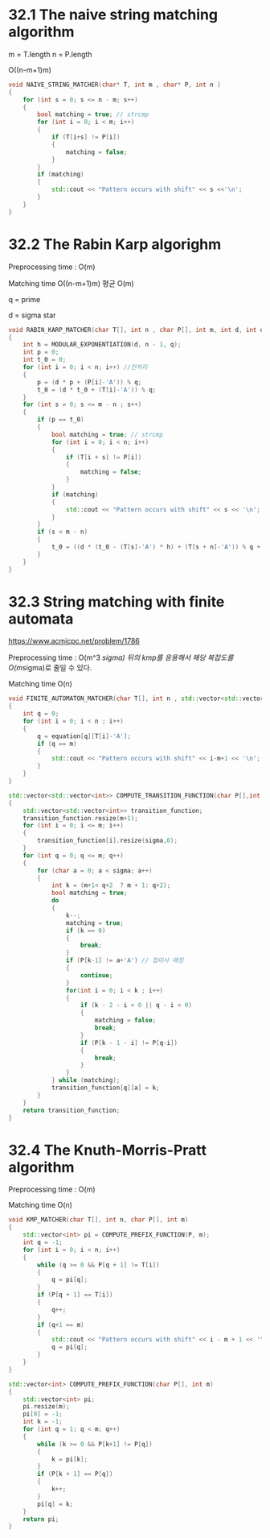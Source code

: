 # 32.1 The naive string matching algorithm

m = T.length
n = P.length

O((n-m+1)m)
```C++
void NAIVE_STRING_MATCHER(char* T, int m , char* P, int n )
{
	for (int s = 0; s <= n - m; s++)
	{
		bool matching = true; // strcmp
		for (int i = 0; i < m; i++)
		{
			if (T[i+s] != P[i])
			{
				matching = false;
			}
		}
		if (matching)
		{
			std::cout << "Pattern occurs with shift" << s <<'\n';
		}
	}
}
```
# 32.2 The Rabin Karp algorighm

Preprocessing time : O(m)

Matching time O((n-m+1)m)
평균 O(m)

q = prime

d = sigma star

```C++
void RABIN_KARP_MATCHER(char T[], int n , char P[], int m, int d, int q)
{
	int h = MODULAR_EXPONENTIATION(d, n - 1, q);
	int p = 0;
	int t_0 = 0;
	for (int i = 0; i < n; i++) //전처리
	{
		p = (d * p + (P[i]-'A')) % q;
		t_0 = (d * t_0 + (T[i]-'A')) % q;
	}
	for (int s = 0; s <= m - n ; s++)
	{
		if (p == t_0)
		{
			bool matching = true; // strcmp
			for (int i = 0; i < n; i++)
			{
				if (T[i + s] != P[i])
				{
					matching = false;
				}
			}
			if (matching)
			{
				std::cout << "Pattern occurs with shift" << s << '\n';
			}
		}
		if (s < m - n)
		{
			t_0 = ((d * (t_0 - (T[s]-'A') * h) + (T[s + n]-'A')) % q + q)%q;//음수가 나올수있기때문에 음수처리를 한다.
		}
	}
}


```




# 32.3 String matching with finite automata

https://www.acmicpc.net/problem/1786

Preprocessing time : O(m^3 *sigma) 
뒤의 kmp를 응용해서 해당 복잡도를 O(m*sigma)로 줄일 수 있다.

Matching time O(n)
```C++
void FINITE_AUTOMATON_MATCHER(char T[], int n , std::vector<std::vector<int>> equation, int m )
{
	int q = 0;
	for (int i = 0; i < n ; i++)
	{
		q = equation[q][T[i]-'A'];
		if (q == m)
		{
			std::cout << "Pattern occurs with shift" << i-m+1 << '\n';
		}
	}
}
```

```C++
std::vector<std::vector<int>> COMPUTE_TRANSITION_FUNCTION(char P[],int sigma, int m)//
{
	std::vector<std::vector<int>> transition_function;
	transition_function.resize(m+1);
	for (int i = 0; i <= m; i++)
	{
		transition_function[i].resize(sigma,0);
	}
	for (int q = 0; q <= m; q++)
	{
		for (char a = 0; a < sigma; a++)
		{
			int k = (m+1< q+2  ? m + 1: q+2);
			bool matching = true;
			do
			{
				k--;
				matching = true;
				if (k == 0)
				{
					break;
				}
				if (P[k-1] != a+'A') // 접미사 매칭
				{
					continue;
				}
				for(int i = 0; i < k ; i++)
				{
					if (k - 2 - i < 0 || q - i < 0)
					{
						matching = false;
						break;
					}
					if (P[k - 1 - i] != P[q-i])
					{
						break;
					}
				}
			} while (matching);
			transition_function[q][a] = k;
		}
	}
	return transition_function;
}
```



# 32.4 The Knuth-Morris-Pratt algorithm


Preprocessing time : O(m) 

Matching time O(n)

```C++
void KMP_MATCHER(char T[], int n, char P[], int m)
{
	std::vector<int> pi = COMPUTE_PREFIX_FUNCTION(P, m);
	int q = -1;
	for (int i = 0; i < n; i++)
	{
		while (q >= 0 && P[q + 1] != T[i])
		{
			q = pi[q];
		}
		if (P[q + 1] == T[i])
		{
			q++;
		}
		if (q+1 == m)
		{
			std::cout << "Pattern occurs with shift" << i - m + 1 << '\n';
			q = pi[q];
		}
	}
}
```


```C++
std::vector<int> COMPUTE_PREFIX_FUNCTION(char P[], int m)
{
	std::vector<int> pi;
	pi.resize(m);
	pi[0] = -1;
	int k = -1; 
	for (int q = 1; q < m; q++)
	{
		while (k >= 0 && P[k+1] != P[q])
		{
			k = pi[k];
		}
		if (P[k + 1] == P[q])
		{
			k++;
		}
		pi[q] = k;
	}
	return pi;
}
```